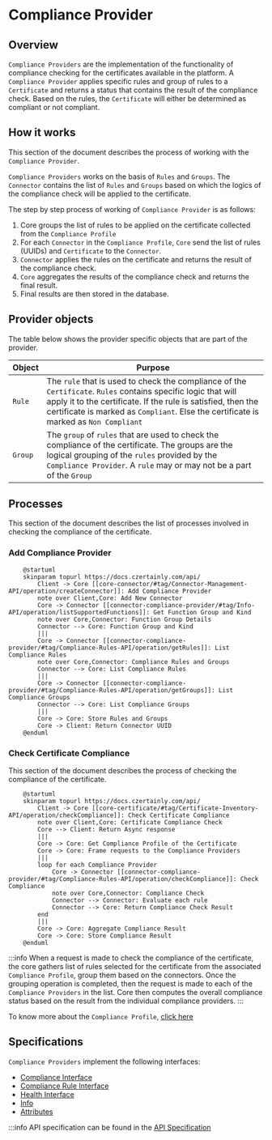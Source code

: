 # Compliance Provider

## Overview

`Compliance Providers` are the implementation of the functionality of compliance checking for the certificates available in the platform. A `Compliance Provider` applies specific rules and group of rules to a `Certificate` and returns a status that contains the result of the compliance check. Based on the rules, the `Certificate` will either be determined as compliant or not compliant.

## How it works

This section of the document describes the process of working with the `Compliance Provider`.

`Compliance Providers` works on the basis of `Rules` and `Groups`. The `Connector` contains the list of `Rules` and `Groups` based on which the logics of the compliance check will be applied to the certificate.

The step by step process of working of `Compliance Provider` is as follows:
1. Core groups the list of rules to be applied on the certificate collected from the `Compliance Profile`
2. For each `Connector` in the `Compliance Profile`, `Core` send the list of rules (UUIDs) and `Certificate` to the `Connector`.
3. `Connector` applies the rules on the certificate and returns the result of the compliance check.
4. `Core` aggregates the results of the compliance check and returns the final result.
5. Final results are then stored in the database.


## Provider objects

The table below shows the provider specific objects that are part of the provider.

| Object | Purpose |
| -------- | --------- |
| `Rule` | The `rule` that is used to check the compliance of the `Certificate`. `Rules` contains specific logic that will apply it to the certificate. If the rule is satisfied, then the certificate is marked as `Compliant`. Else the certificate is marked as `Non Compliant`|
| `Group` | The `group` of `rules` that are used to check the compliance of the certificate. The groups are the logical grouping of the `rules` provided by the `Compliance Provider`. A `rule` may or may not be a part of the `Group`|

## Processes

This section of the document describes the list of processes involved in checking the compliance of the certificate.


### Add Compliance Provider


```plantuml
    @startuml
    skinparam topurl https://docs.czertainly.com/api/
        Client -> Core [[core-connector/#tag/Connector-Management-API/operation/createConnector]]: Add Compliance Provider
        note over Client,Core: Add New Connector
        Core -> Connector [[connector-compliance-provider/#tag/Info-API/operation/listSupportedFunctions]]: Get Function Group and Kind
        note over Core,Connector: Function Group Details
        Connector --> Core: Function Group and Kind
        |||
        Core -> Connector [[connector-compliance-provider/#tag/Compliance-Rules-API/operation/getRules]]: List Compliance Rules
        note over Core,Connector: Compliance Rules and Groups
        Connector --> Core: List Compliance Rules
        |||
        Core -> Connector [[connector-compliance-provider/#tag/Compliance-Rules-API/operation/getGroups]]: List Compliance Groups
        Connector --> Core: List Compliance Groups
        |||
        Core -> Core: Store Rules and Groups
        Core -> Client: Return Connector UUID
    @enduml
```

### Check Certificate Compliance

This section of the document describes the process of checking the compliance of the certificate.

```plantuml
    @startuml
    skinparam topurl https://docs.czertainly.com/api/
        Client -> Core [[core-certificate/#tag/Certificate-Inventory-API/operation/checkCompliance]]: Check Certificate Compliance
        note over Client,Core: Certificate Compliance Check
        Core --> Client: Return Async response
        |||
        Core -> Core: Get Compliance Profile of the Certificate
        Core -> Core: Frame requests to the Compliance Providers
        |||
        loop for each Compliance Provider
            Core -> Connector [[connector-compliance-provider/#tag/Compliance-Rules-API/operation/checkCompliance]]: Check Compliance
            note over Core,Connector: Compliance Check
            Connector --> Connector: Evaluate each rule
            Connector --> Core: Return Compliance Check Result
        end
        |||
        Core -> Core: Aggregate Compliance Result
        Core -> Core: Store Compliance Result
    @enduml
```


:::info
When a request is made to check the compliance of the certificate, the core gathers list of rules selected 
for the certificate from the associated `Compliance Profile`, 
group them based on the connectors. Once the grouping operation is completed, 
then the request is made to each of the `Compliance Providers` in the list. 
Core then computes the overall compliance status based on the result from the individual compliance providers.
:::

To know more about the `Compliance Profile`, [click here](../concept-design/core-components/compliance-profile)


## Specifications

`Compliance Providers` implement the following interfaces:

- [Compliance Interface](https://github.com/3KeyCompany/CZERTAINLY-Interfaces/blob/develop/src/main/java/com/czertainly/api/interfaces/connector/ComplianceController.java)
- [Compliance Rule Interface](https://github.com/3KeyCompany/CZERTAINLY-Interfaces/blob/develop/src/main/java/com/czertainly/api/interfaces/connector/ComplianceRulesController.java)
- [Health Interface](https://github.com/3KeyCompany/CZERTAINLY-Interfaces/blob/develop/src/main/java/com/czertainly/api/interfaces/connector/HealthController.java)
- [Info](https://github.com/3KeyCompany/CZERTAINLY-Interfaces/blob/develop/src/main/java/com/czertainly/api/interfaces/connector/InfoController.java)
- [Attributes](https://github.com/3KeyCompany/CZERTAINLY-Interfaces/blob/develop/src/main/java/com/czertainly/api/interfaces/connector/AttributesController.java)

:::info
API specification can be found in the [API Specification](https://docs.czertainly.com/api/connector-compliance-provider/)